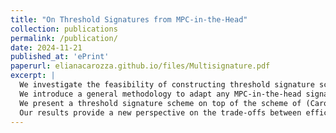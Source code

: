 ```yaml
---
title: "On Threshold Signatures from MPC-in-the-Head"
collection: publications
permalink: /publication/
date: 2024-11-21
published_at: 'ePrint'
paperurl: elianacarozza.github.io/files/Multisignature.pdf
excerpt: |
  We investigate the feasibility of constructing threshold signature schemes from the MPC-in-the-head paradigm. Our work addresses the significant challenge posed by recent impossibility results (Doerner et al., Crypto’24), which establish inherent barriers to efficient thresholdization of such schemes without compromising their security or significantly increasing the signature size.
  We introduce a general methodology to adapt any MPC-in-the-head signature into a threshold-friendly scheme, ensuring that the dependency on the number of users $n$ grows as $\lambda^2n + O(1)$. This represents a substantial improvement over the naive concatenation of independent signatures.
  We present a threshold signature scheme on top of the scheme of (Carozza, Couteau and Joux, EUROCRYPT’23). Our security analysis introduces the notion of Corruptible Existential Unforgeability under Chosen Message Attacks (CEUF-CMA), which formalizes resilience against adversarial control over parts of the randomness.
  Our results provide a new perspective on the trade-offs between efficiency and security in threshold settings, opening pathways for future improvements in post-quantum threshold cryptography.
---
```



